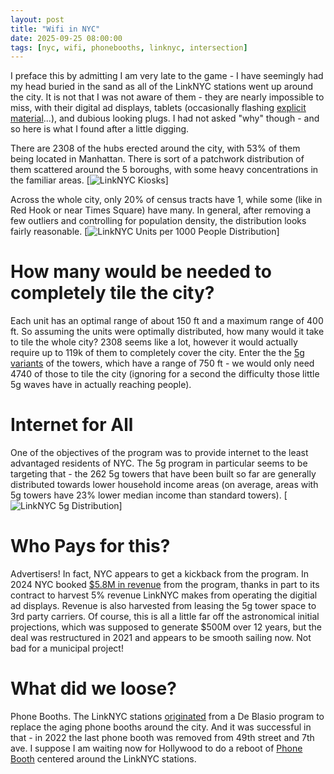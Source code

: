 ```yaml
---
layout: post
title: "Wifi in NYC"
date: 2025-09-25 08:00:00
tags: [nyc, wifi, phonebooths, linknyc, intersection]
---
```

I preface this by admitting I am very late to the game - I have seemingly had my head buried in the sand as all of the LinkNYC stations went up around the city.  It is not that I was not aware of them - they are nearly impossible to miss, with their digital ad displays, tablets (occasionally flashing [explicit material](https://www.nytimes.com/2016/09/15/nyregion/internet-browsers-to-be-disabled-on-new-yorks-free-wi-fi-kiosks.html#:~:text=Despite%20the%20efforts%20to%20filter,true%20benefit%20of%20the%20kiosks)...), and dubious looking plugs.  I had not asked "why" though - and so here is what I found after a little digging. 

There are 2308 of the hubs erected around the city, with 53% of them being located in Manhattan.  There is sort of a patchwork distribution of them scattered around the 5 boroughs, with some heavy concentrations in the familiar areas.
[![LinkNYC Kiosks]({{site.url}}/assets/linknyc_kiosks.png)]

Across the whole city, only 20% of census tracts have 1, while some (like in Red Hook or near Times Square) have many.  In general, after removing a few outliers and controlling for population density, the distribution looks fairly reasonable.
[![LinkNYC Units per 1000 People Distribution]({{site.url}}/assets/linknyc_pop_distribution.png)]

# How many would be needed to completely tile the city?
Each unit has an optimal range of about 150 ft and a maximum range of 400 ft.  So assuming the units were optimally distributed, how many would it take to tile the whole city?  2308 seems like a lot, however it would actually require up to 119k of them to completely cover the city.  Enter the the [5g variants](https://www.link.nyc/link5g.html) of the towers, which have a range of 750 ft - we would only need 4740 of those to tile the city (ignoring for a second the difficulty those little 5g waves have in actually reaching people).

# Internet for All
One of the objectives of the program was to provide internet to the least advantaged residents of NYC.  The 5g program in particular seems to be targeting that - the 262 5g towers that have been built so far are generally distributed towards lower household income areas (on average, areas with 5g towers have 23% lower median income than standard towers).
[![LinkNYC 5g Distribution]({{site.url}}/assets/linknyc_kiosks_5g.png)]

# Who Pays for this?
Advertisers!  In fact, NYC appears to get a kickback from the program.  In 2024 NYC booked [$5.8M in revenue](https://council.nyc.gov/budget/wp-content/uploads/sites/54/2023/03/DoITT.pdf) from the program, thanks in part to its contract to harvest 5% revenue LinkNYC makes from operating the digitial ad displays.  Revenue is also harvested from leasing the 5g tower space to 3rd party carriers.  Of course, this is all a little far off the astronomical initial projections, which was supposed to generate $500M over 12 years, but the deal was restructured in 2021 and appears to be smooth sailing now.  Not bad for a municipal project!

# What did we loose?
Phone Booths.  The LinkNYC stations [originated](https://en.wikipedia.org/wiki/LinkNYC#:~:text=LinkNYC%20is%20an%20infrastructure%20project,to%20replace%20the%20payphone%20system.) from a De Blasio program to replace the aging phone booths around the city.  And it was successful in that - in 2022 the last phone booth was removed from 49th street and 7th ave.  I suppose I am waiting now for Hollywood to do a reboot of [Phone Booth](https://en.wikipedia.org/wiki/Phone_Booth_(film)) centered around the LinkNYC stations.